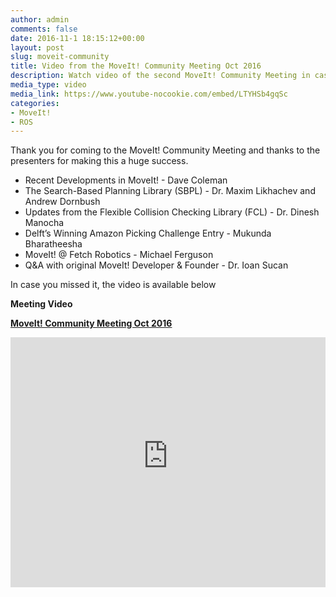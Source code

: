 ```yaml
---
author: admin
comments: false
date: 2016-11-1 18:15:12+00:00
layout: post
slug: moveit-community
title: Video from the MoveIt! Community Meeting Oct 2016
description: Watch video of the second MoveIt! Community Meeting in case you missed it.
media_type: video
media_link: https://www.youtube-nocookie.com/embed/LTYHSb4gqSc
categories:
- MoveIt!
- ROS
---
```


Thank you for coming to the MoveIt! Community Meeting and thanks to the presenters for making this a huge success.

* Recent Developments in MoveIt! - Dave Coleman
* The Search-Based Planning Library (SBPL) - Dr. Maxim Likhachev and Andrew Dornbush
* Updates from the Flexible Collision Checking Library (FCL) - Dr. Dinesh Manocha
* Delft’s Winning Amazon Picking Challenge Entry - Mukunda Bharatheesha
* MoveIt! @ Fetch Robotics - Michael Ferguson
* Q&amp;A with original MoveIt! Developer & Founder - Dr. Ioan Sucan

In case you missed it, the video is available below

**Meeting Video**

**[MoveIt! Community Meeting Oct 2016](https://youtu.be/LTYHSb4gqSc)**

<iframe width="100%" height="400" src="https://www.youtube-nocookie.com/embed/LTYHSb4gqSc" frameborder="0" allowfullscreen></iframe>

